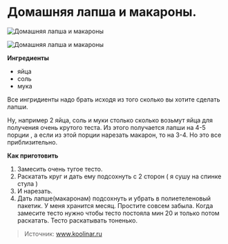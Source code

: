 # Домашняя лапша и макароны.
![Домашняя лапша и макароны](/images/Kulinar/Zagotovki/home_lapsha_01.jpg 'Домашняя лапша и макароны')

![Домашняя лапша и макароны](/images/Kulinar/Zagotovki/home_lapsha_02.jpg 'Домашняя лапша и макароны')

**Ингредиенты**

- яйца
- соль
- мука

Все ингридиенты надо брать исходя из того сколько вы хотите сделать лапши.

Ну, например 2 яйца, соль и муки столько сколько возьмут яйца для получения очень крутого теста. Из этого получается лапши на 4-5 порции , а если из этой порции нарезать макарон, то на 3-4. Но это все приблизительно.

**Как приготовить**

1. Замесить очень тугое тесто.
2. Раскатать круг и дать ему подсохнуть с 2 сторон ( я сушу на спинке стула )
3. И нарезать.
4. Дать лапше(макаронам) подсохнуть и убрать в полиетеленовый пакетик. У меня хранится месяц. Простите совсем забыла. Когда замесите тесто нужно чтобы тесто постояла мин 20 и только потом раскатать. Тесто раскатывать тоненько.

> Источник: www.koolinar.ru
